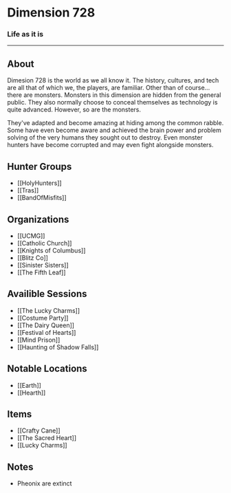 # Dimension 728
### Life as it is
---
## About
Dimesion 728 is the world as we all know it. The history, cultures, and tech are all that of which we, the players, are familiar. Other than of course... there are monsters. Monsters in this dimension are hidden from the general public. They also normally choose to conceal themselves as technology is quite advanced. However, so are the monsters.

They've adapted and become amazing at hiding among the common rabble. Some have even become aware and achieved the brain power and problem solving of the very humans they sought out to destroy. Even monster hunters have become corrupted and may even fight alongside monsters.

## Hunter Groups
- [[HolyHunters]]
- [[Tras]]
- [[BandOfMisfits]]

## Organizations
- [[UCMG]]
- [[Catholic Church]]
- [[Knights of Columbus]]
- [[Blitz Co]]
- [[Sinister Sisters]]
- [[The Fifth Leaf]]

## Availible Sessions
- [[The Lucky Charms]]
- [[Costume Party]]
- [[The Dairy Queen]]
- [[Festival of Hearts]]
- [[Mind Prison]]
- [[Haunting of Shadow Falls]]

## Notable Locations
- [[Earth]]
- [[Hearth]]
## Items
- [[Crafty Cane]]
- [[The Sacred Heart]]
- [[Lucky Charms]]

## Notes
- Pheonix are extinct

